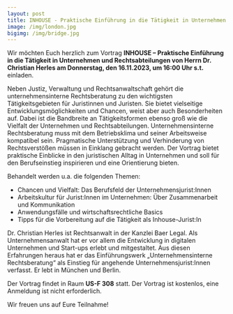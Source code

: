```yaml
---
layout: post
title: INHOUSE - Praktische Einführung in die Tätigkeit in Unternehmen und Rechtsabteilungen - Vortrag von Dr. Christian Herles am DO, 16.11.2023, 16:00 Uhr, US-F 308
image: /img/london.jpg
bigimg: /img/bridge.jpg
---
```

 
Wir möchten Euch herzlich zum Vortrag **INHOUSE – Praktische Einführung in die Tätigkeit in Unternehmen und Rechtsabteilungen von Herrn Dr. Christian Herles am Donnerstag, den 16.11.2023, um 16:00 Uhr s.t.** einladen.

 
Neben Justiz, Verwaltung und Rechtsanwaltschaft gehört die unternehmensinterne Rechtsberatung zu den wichtigsten Tätigkeitsgebieten für Juristinnen und Juristen. Sie bietet vielseitige Entwicklungsmöglichkeiten und Chancen, weist aber auch Besonderheiten auf. Dabei ist die Bandbreite an Tätigkeitsformen ebenso groß wie die Vielfalt der Unternehmen und Rechtsabteilungen. Unternehmensinterne Rechtsberatung muss mit dem Betriebsklima und seiner Arbeitsweise kompatibel sein. Pragmatische Unterstützung und Verhinderung von Rechtsverstößen müssen in Einklang gebracht werden. Der Vortrag bietet praktische Einblicke in den juristischen Alltag in Unternehmen und soll für den Berufseinstieg inspirieren und eine Orientierung bieten.
 
Behandelt werden u.a. die folgenden Themen:
- Chancen und Vielfalt: Das Berufsfeld der Unternehmensjurist:Innen
- Arbeitskultur für Jurist:Innen im Unternehmen: Über Zusammenarbeit und Kommunikation
- Anwendungsfälle und wirtschaftsrechtliche Basics
- Tipps für die Vorbereitung auf die Tätigkeit als Inhouse-Jurist:In

Dr. Christian Herles ist Rechtsanwalt in der Kanzlei Baer Legal. Als Unternehmensanwalt hat er vor allem die Entwicklung in digitalen Unternehmen und Start-ups erlebt und mitgestaltet. Aus diesen Erfahrungen heraus hat er das Einführungswerk „Unternehmensinterne Rechtsberatung“ als Einstieg für angehende Unternehmensjurist:Innen verfasst. Er lebt in München und Berlin.
 
Der Vortrag findet in Raum **US-F 308** statt. Der Vortrag ist kostenlos, eine Anmeldung ist nicht erforderlich.
 
Wir freuen uns auf Eure Teilnahme!
